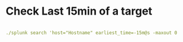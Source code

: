 #  Check Last 15min of a target
```yaml

./splunk search 'host="Hostname" earliest_time=-15m@s -maxout 0
